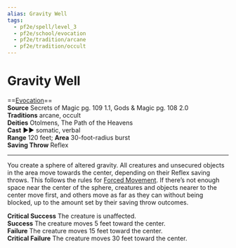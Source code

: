 ```yaml
---
alias: Gravity Well
tags:
  - pf2e/spell/level_3
  - pf2e/school/evocation
  - pf2e/tradition/arcane
  - pf2e/tradition/occult
---
```


# Gravity Well

==[Evocation](Evocation.md)==  
__Source__ Secrets of Magic pg. 109 1.1, Gods & Magic pg. 108 2.0  
**Traditions** arcane, occult  
**Deities** Otolmens, The Path of the Heavens  
**Cast** ►► somatic, verbal  
**Range** 120 feet; **Area** 30-foot-radius burst  
**Saving Throw** Reflex

---

You create a sphere of altered gravity. All creatures and unsecured objects in the area move towards the center, depending on their Reflex saving throws. This follows the rules for [Forced Movement](Forced%20Movement.md). If there’s not enough space near the center of the sphere, creatures and objects nearer to the center move first, and others move as far as they can without being blocked, up to the amount set by their saving throw outcomes.

**Critical Success** The creature is unaffected.  
**Success** The creature moves 5 feet toward the center.  
**Failure** The creature moves 15 feet toward the center.  
**Critical Failure** The creature moves 30 feet toward the center.
